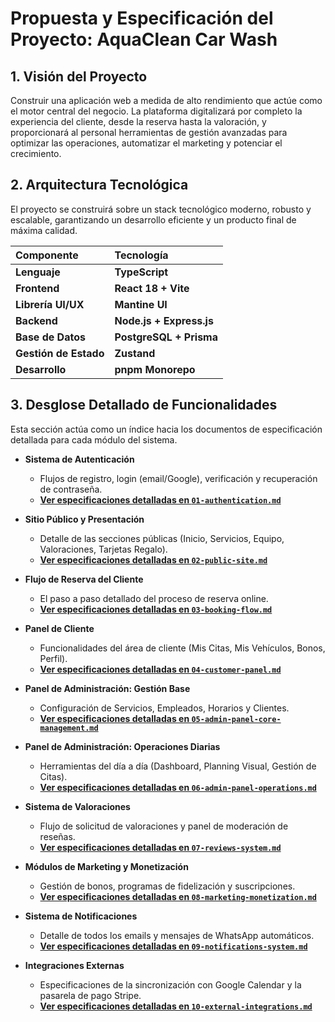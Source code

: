 # Propuesta y Especificación del Proyecto: AquaClean Car Wash

## 1. Visión del Proyecto

Construir una aplicación web a medida de alto rendimiento que actúe como el motor central del negocio. La plataforma digitalizará por completo la experiencia del cliente, desde la reserva hasta la valoración, y proporcionará al personal herramientas de gestión avanzadas para optimizar las operaciones, automatizar el marketing y potenciar el crecimiento.

## 2. Arquitectura Tecnológica

El proyecto se construirá sobre un stack tecnológico moderno, robusto y escalable, garantizando un desarrollo eficiente y un producto final de máxima calidad.

| Componente            | Tecnología               |
| :-------------------- | :----------------------- |
| **Lenguaje**          | **TypeScript**           |
| **Frontend**          | **React 18 + Vite**      |
| **Librería UI/UX**    | **Mantine UI**           |
| **Backend**           | **Node.js + Express.js** |
| **Base de Datos**     | **PostgreSQL + Prisma**  |
| **Gestión de Estado** | **Zustand**              |
| **Desarrollo**        | **pnpm Monorepo**        |

## 3. Desglose Detallado de Funcionalidades

Esta sección actúa como un índice hacia los documentos de especificación detallada para cada módulo del sistema.

- **Sistema de Autenticación**

  - Flujos de registro, login (email/Google), verificación y recuperación de contraseña.
  - **[Ver especificaciones detalladas en `01-authentication.md`](./features/01-authentication.md)**

- **Sitio Público y Presentación**

  - Detalle de las secciones públicas (Inicio, Servicios, Equipo, Valoraciones, Tarjetas Regalo).
  - **[Ver especificaciones detalladas en `02-public-site.md`](./features/02-public-site.md)**

- **Flujo de Reserva del Cliente**

  - El paso a paso detallado del proceso de reserva online.
  - **[Ver especificaciones detalladas en `03-booking-flow.md`](./features/03-booking-flow.md)**

- **Panel de Cliente**

  - Funcionalidades del área de cliente (Mis Citas, Mis Vehículos, Bonos, Perfil).
  - **[Ver especificaciones detalladas en `04-customer-panel.md`](./features/04-customer-panel.md)**

- **Panel de Administración: Gestión Base**

  - Configuración de Servicios, Empleados, Horarios y Clientes.
  - **[Ver especificaciones detalladas en `05-admin-panel-core-management.md`](./features/05-admin-panel-core-management.md)**

- **Panel de Administración: Operaciones Diarias**

  - Herramientas del día a día (Dashboard, Planning Visual, Gestión de Citas).
  - **[Ver especificaciones detalladas en `06-admin-panel-operations.md`](./features/06-admin-panel-operations.md)**

- **Sistema de Valoraciones**

  - Flujo de solicitud de valoraciones y panel de moderación de reseñas.
  - **[Ver especificaciones detalladas en `07-reviews-system.md`](./features/07-reviews-system.md)**

- **Módulos de Marketing y Monetización**

  - Gestión de bonos, programas de fidelización y suscripciones.
  - **[Ver especificaciones detalladas en `08-marketing-monetization.md`](./features/08-marketing-monetization.md)**

- **Sistema de Notificaciones**

  - Detalle de todos los emails y mensajes de WhatsApp automáticos.
  - **[Ver especificaciones detalladas en `09-notifications-system.md`](./features/09-notifications-system.md)**

- **Integraciones Externas**
  - Especificaciones de la sincronización con Google Calendar y la pasarela de pago Stripe.
  - **[Ver especificaciones detalladas en `10-external-integrations.md`](./features/10-external-integrations.md)**
